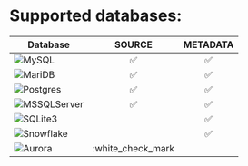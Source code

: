 # Supported databases:

| Database | SOURCE | METADATA |
| --- |:---:|:---:|
| <img alt="MySQL" src="https://img.shields.io/badge/MySQL-SOURCE_/_METADATA-green?logo=mysql"/> | :white_check_mark: | :white_check_mark: |
| <img alt="MariDB" src="https://img.shields.io/badge/MariaDB-SOURCE_/_METADATA-green?logo=mariadb"/> | :white_check_mark: | :white_check_mark: |
| <img alt="Postgres" src="https://img.shields.io/badge/Postgres-SOURCE_/_METADATA-green?logo=postgresql"/> | :white_check_mark: | :white_check_mark: |
| <img alt="MSSQLServer" src="https://img.shields.io/badge/MS_SQL_Server-SOURCE_/_METADATA-green"/> | :white_check_mark: | :white_check_mark: |
| <img alt="SQLite3" src="https://img.shields.io/badge/SQLite3-METADATA-green?logo=sqlite"/> | | :white_check_mark: |
| <img alt="Snowflake" src="https://img.shields.io/badge/Snowflake-METADATA-green?logo=snowflake"/> | | :white_check_mark: |
| <img alt="Aurora" src="https://img.shields.io/badge/Amazon_Aurora-SOURCE-green?logo=amazon_aurora"/> | :white_check_mark | |